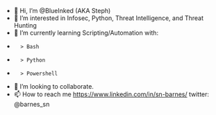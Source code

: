 - 👋 Hi, I’m @BlueInked (AKA Steph)
- 👀 I’m interested in Infosec, Python, Threat Intelligence, and Threat Hunting
- 🌱 I’m currently learning Scripting/Automation with:
-       > Bash
-       > Python
-       > Powershell
- 💞️ I’m looking to collaborate.
- 📫 How to reach me https://www.linkedin.com/in/sn-barnes/ twitter: @barnes_sn

<!---
BlueInked/BlueInked is a ✨ special ✨ repository because its `README.md` (this file) appears on your GitHub profile.
You can click the Preview link to take a look at your changes.
--->
